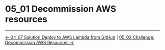 # 05_01 Decommission AWS resources

<!-- FooterStart -->
---
[← 04_07 Solution Deploy to AWS Lambda from GitHub](../../ch4_deploy_code_to_aws_lambda/04_07_solution_deploy_to_aws_lambda_from_github/README.md) | [05_02 Challenge: Decommission AWS Resources →](../05_02_challenge_decommission_aws_resources/README.md)
<!-- FooterEnd -->
